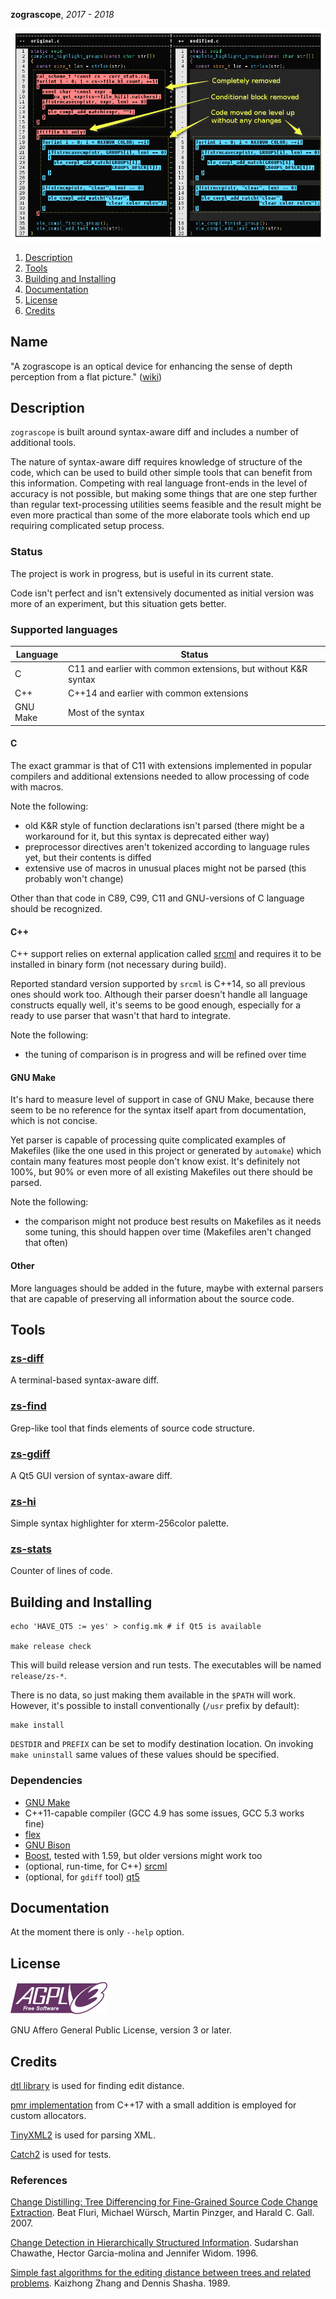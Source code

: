 **zograscope**, _2017 - 2018_

![Screenshot](data/examples/c/screenshot.png)

1. [Description](#description)
2. [Tools](#tools)
3. [Building and Installing](#building-and-installing)
4. [Documentation](#documentation)
5. [License](#license)
6. [Credits](#credits)

## Name ##

"A zograscope is an optical device for enhancing the sense of depth perception
from a flat picture." ([wiki][wiki-zograscope])

## Description ##

`zograscope` is built around syntax-aware diff and includes a number of
additional tools.

The nature of syntax-aware diff requires knowledge of structure of the code,
which can be used to build other simple tools that can benefit from this
information.  Competing with real language front-ends in the level of accuracy
is not possible, but making some things that are one step further than regular
text-processing utilities seems feasible and the result might be even more
practical than some of the more elaborate tools which end up requiring
complicated setup process.

### Status ###

The project is work in progress, but is useful in its current state.

Code isn't perfect and isn't extensively documented as initial version was more
of an experiment, but this situation gets better.

### Supported languages ###

| Language  |  Status                                                          |
|-----------|------------------------------------------------------------------|
|  C        |  C11 and earlier with common extensions, but without K&R syntax  |
|  C++      |  C++14 and earlier with common extensions                        |
|  GNU Make |  Most of the syntax                                              |

#### C ####

The exact grammar is that of C11 with extensions implemented in popular
compilers and additional extensions needed to allow processing of code with
macros.

Note the following:
 * old K&R style of function declarations isn't parsed (there might be a
   workaround for it, but this syntax is deprecated either way)
 * preprocessor directives aren't tokenized according to language rules yet,
   but their contents is diffed
 * extensive use of macros in unusual places might not be parsed (this probably
   won't change)

Other than that code in C89, C99, C11 and GNU-versions of C language should be
recognized.

#### C++ ####

C++ support relies on external application called [srcml][srcml] and requires it
to be installed in binary form (not necessary during build).

Reported standard version supported by `srcml` is C++14, so all previous ones
should work too.  Although their parser doesn't handle all language constructs
equally well, it's seems to be good enough, especially for a ready to use parser
that wasn't that hard to integrate.

Note the following:
 * the tuning of comparison is in progress and will be refined over time

#### GNU Make ####

It's hard to measure level of support in case of GNU Make, because there seem to
be no reference for the syntax itself apart from documentation, which is not
concise.

Yet parser is capable of processing quite complicated examples of Makefiles
(like the one used in this project or generated by `automake`) which contain
many features most people don't know exist.  It's definitely not 100%, but 90%
or even more of all existing Makefiles out there should be parsed.

Note the following:
 * the comparison might not produce best results on Makefiles as it needs
   some tuning, this should happen over time (Makefiles aren't changed that
   often)

#### Other ####

More languages should be added in the future, maybe with external parsers that
are capable of preserving all information about the source code.

## Tools ##

### [zs-diff](tools/diff/README.md) ###

A terminal-based syntax-aware diff.

### [zs-find](tools/find/README.md) ###

Grep-like tool that finds elements of source code structure.

### [zs-gdiff](tools/gdiff/README.md) ###

A Qt5 GUI version of syntax-aware diff.

### [zs-hi](tools/hi/README.md) ###

Simple syntax highlighter for xterm-256color palette.

### [zs-stats](tools/stats/README.md) ###

Counter of lines of code.

## Building and Installing ##

```
echo 'HAVE_QT5 := yes' > config.mk # if Qt5 is available

make release check
```

This will build release version and run tests.  The executables will be named
`release/zs-*`.

There is no data, so just making them available in the `$PATH` will work.
However, it's possible to install conventionally (`/usr` prefix by default):

```
make install
```

`DESTDIR` and `PREFIX` can be set to modify destination location.  On invoking
`make uninstall` same values of these values should be specified.

### Dependencies ###

* [GNU Make][make]
* C++11-capable compiler (GCC 4.9 has some issues, GCC 5.3 works fine)
* [flex][flex]
* [GNU Bison][bison]
* [Boost][boost], tested with 1.59, but older versions might work too
* (optional, run-time, for C++) [srcml][srcml]
* (optional, for `gdiff` tool) [qt5][qt5]

## Documentation ##

At the moment there is only `--help` option.

## License ##

![AGPLv3+](data/agplv3.png)

GNU Affero General Public License, version 3 or later.

## Credits ##

[dtl library][dtl] is used for finding edit distance.

[pmr implementation][pmr] from C++17 with a small addition is employed for
custom allocators.

[TinyXML2][tinyxml2] is used for parsing XML.

[Catch2][catch] is used for tests.

### References ###

[Change Distilling: Tree Differencing for Fine-Grained Source Code Change
Extraction][cd].
Beat Fluri, Michael Würsch, Martin Pinzger, and Harald C. Gall.
2007.

[Change Detection in Hierarchically Structured Information][hier].
Sudarshan Chawathe, Hector Garcia-molina and Jennifer Widom.
1996.

[Simple fast algorithms for the editing distance between trees and related
problems][ted].
Kaizhong Zhang and Dennis Shasha.
1989.

[wiki-zograscope]: https://en.wikipedia.org/wiki/Zograscope

[make]: https://www.gnu.org/software/make/
[flex]: https://github.com/westes/flex
[bison]: https://www.gnu.org/software/bison/
[boost]: http://www.boost.org/
[srcml]: http://www.srcml.org/
[qt5]: https://www.qt.io/

[dtl]: https://github.com/cubicdaiya/dtl
[pmr]: https://github.com/phalpern/CppCon2017Code
[tinyxml2]: https://github.com/leethomason/tinyxml2
[catch]: https://github.com/catchorg/Catch2

[cd]: http://www.merlin.uzh.ch/publication/show/2531
[hier]: http://citeseerx.ist.psu.edu/viewdoc/summary?doi=10.1.1.48.9224
[ted]: http://citeseer.ist.psu.edu/viewdoc/summary?doi=10.1.1.460.5601
